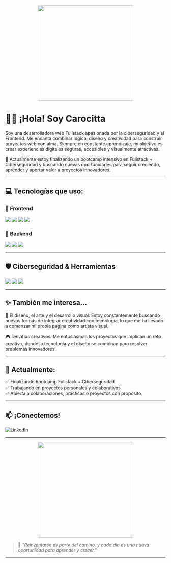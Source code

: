<div align="center">
  <img src="file:///Users/carolinamas/Downloads/ChatGPT%20Image%2012%20may%202025,%2015_38_07.png" width="300"/>
</div>

# 👋🏻 ¡Hola! Soy Carocitta
Soy una desarrolladora web Fullstack apasionada por la ciberseguridad y el Frontend. Me encanta combinar lógica, diseño y creatividad para construir proyectos web con alma. Siempre en constante aprendizaje, mi objetivo es crear experiencias digitales seguras, accesibles y visualmente atractivas.

🚀 Actualmente estoy finalizando un bootcamp intensivo en Fullstack + Ciberseguridad y buscando nuevas oportunidades para seguir creciendo, aprender y aportar valor a proyectos innovadores.


---

## 💻 Tecnologías que uso:

### 🚀 Frontend

<p>
  <img src="https://img.shields.io/badge/JavaScript-F7DF1E?logo=javascript&logoColor=black&style=for-the-badge" />
  <img src="https://img.shields.io/badge/React-20232A?logo=react&logoColor=61DAFB&style=for-the-badge" />
  <img src="https://img.shields.io/badge/CSS3-1572B6?logo=css3&logoColor=white&style=for-the-badge" />
  <img src="https://img.shields.io/badge/HTML5-E34F26?logo=html5&logoColor=white&style=for-the-badge" />
</p>

### 🔧 Backend

<p>
  <img src="https://img.shields.io/badge/Java-007396?logo=java&logoColor=white&style=for-the-badge" />
  <img src="https://img.shields.io/badge/Node.js-339933?logo=node.js&logoColor=white&style=for-the-badge" />
  <img src="https://img.shields.io/badge/SQL-4479A1?logo=postgresql&logoColor=white&style=for-the-badge" />
</p>

---

## 🛡️ Ciberseguridad & Herramientas

<p>
  <img src="https://img.shields.io/badge/Git-F05032?logo=git&logoColor=white&style=for-the-badge" />
  <img src="https://img.shields.io/badge/Linux-FCC624?logo=linux&logoColor=black&style=for-the-badge" />
  <img src="https://img.shields.io/badge/VS_Code-007ACC?logo=visual-studio-code&logoColor=white&style=for-the-badge" />
</p>

---

## ✨ También me interesa...
🎨 El diseño, el arte y el desarrollo visual: Estoy constantemente buscando nuevas formas de integrar creatividad con tecnología, lo que me ha llevado a comenzar mi propia página como artista visual.

🎮 Desafíos creativos: Me entusiasman los proyectos que implican un reto creativo, donde la tecnología y el diseño se combinan para resolver problemas innovadores.

---

## 📍 Actualmente:

✅ Finalizando bootcamp Fullstack + Ciberseguridad  
✅ Trabajando en proyectos personales y colaborativos  
✅ Abierta a colaboraciones, prácticas o proyectos con propósito  

---

## 📫 ¡Conectemos!

[![LinkedIn](https://img.shields.io/badge/-Carolina%20Mas-blue?logo=Linkedin&logoColor=white&style=for-the-badge)](https://www.linkedin.com/in/carolina-mas/)

---

<div align="center">
  <img src="https://github.com/user-attachments/assets/7c333317-db32-43a3-b067-ca1df4806cb2" width="300"/>
</div>

> 💬 *"Reinventarse es parte del camino, y cada día es una nueva oportunidad para aprender y crecer."*

---
